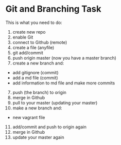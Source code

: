 # Git and Branching Task

This is what you need to do:

1) create  new repo
2) enable Git
3) connect to Github (remote)
4) create a file (anyfile)
4) git add/commit
5) push origin master (now you have a master branch)
6) create a new branch and:
  - add gitignore (commit)
  - add a md file (commit)
  - add information to md file and make more commits
7) push (the branch) to origin
8) merge in Github
9) pull to your master (updating your master)
10) make a new branch and:
  - new vagrant file
11) add/commit and push to origin again
12) merge in Github
13) update your master again
